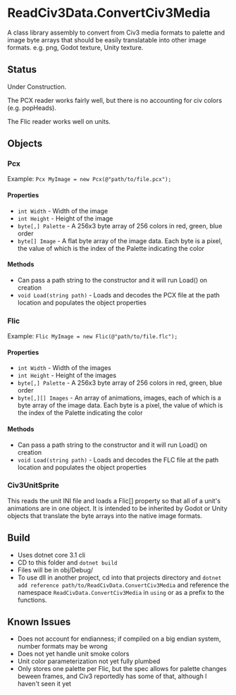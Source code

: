 # ReadCiv3Data.ConvertCiv3Media

A class library assembly to convert from Civ3 media formats to palette and image byte arrays that should be easily translatable into other image formats. e.g. png, Godot texture, Unity texture.

## Status

Under Construction.

The PCX reader works fairly well, but there is no accounting for civ colors (e.g. popHeads).

The Flic reader works well on units.

## Objects

### Pcx

Example: `Pcx MyImage = new Pcx(@"path/to/file.pcx");`

#### Properties

- `int Width` - Width of the image
- `int Height` - Height of the image
- `byte[,] Palette` - A 256x3 byte array of 256 colors in red, green, blue order
- `byte[] Image` - A flat byte array of the image data. Each byte is a pixel, the value of which is the index of the Palette indicating the color

#### Methods

- Can pass a path string to the constructor and it will run Load() on creation
- `void Load(string path)` - Loads and decodes the PCX file at the path location and populates the object properties

### Flic

Example: `Flic MyImage = new Flic(@"path/to/file.flc");`

#### Properties

- `int Width` - Width of the images
- `int Height` - Height of the images
- `byte[,] Palette` - A 256x3 byte array of 256 colors in red, green, blue order
- `byte[,][] Images` - An array of animations, images, each of which is a byte array of the image data. Each byte is a pixel, the value of which is the index of the Palette indicating the color

#### Methods

- Can pass a path string to the constructor and it will run Load() on creation
- `void Load(string path)` - Loads and decodes the FLC file at the path location and populates the object properties

### Civ3UnitSprite

This reads the unit INI file and loads a Flic[] property so that all of a unit's animations are in one object. It is intended to be inherited by Godot or Unity objects that translate the byte arrays into the native image formats.

## Build

- Uses dotnet core 3.1 cli
- CD to this folder and `dotnet build`
- Files will be in obj/Debug/
- To use dll in another project, cd into that projects directory and `dotnet add reference path/to/ReadCivData.ConvertCiv3Media` and reference the namespace `ReadCivData.ConvertCiv3Media` in `using` or as a prefix to the functions.

## Known Issues

- Does not account for endianness; if compiled on a big endian system, number formats may be wrong
- Does not yet handle unit smoke colors
- Unit color parameterization not yet fully plumbed
- Only stores one palette per Flic, but the spec allows for palette changes beween frames, and Civ3 reportedly has some of that, although I haven't seen it yet
